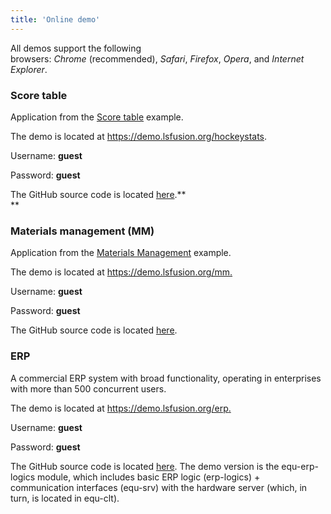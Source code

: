```yaml
---
title: 'Online demo'
---
```


All demos support the following browsers: *Chrome* (recommended), *Safari*, *Firefox*, *Opera*, and *Internet Explorer*.

### Score table

Application from the [Score table](Score_table.md) example.

The demo is located at <https://demo.lsfusion.org/hockeystats>.

Username: **guest**

Password: **guest**

The GitHub source code is located [here](https://github.com/lsfusion/samples/tree/master/hockeystats).**  
**

### Materials management (MM)

Application from the [Materials Management](Materials_management.md) example.

The demo is located at <https://demo.lsfusion.org/mm>[.](http://demo.lsfusion.org/hockeystats)

Username: **guest**

Password: **guest**

The GitHub source code is located [here](https://github.com/lsfusion/samples/tree/master/mm).

### ERP

A commercial ERP system with broad functionality, operating in enterprises with more than 500 concurrent users.

The demo is located at <https://demo.lsfusion.org/erp>[.](http://demo.lsfusion.org/hockeystats)

Username: **guest**

Password: **guest**

The GitHub source code is located [here](https://github.com/lsfusion-solutions/erp). The demo version is the equ-erp-logics module, which includes basic ERP logic (erp-logics) + communication interfaces (equ-srv) with the hardware server (which, in turn, is located in equ-clt).
